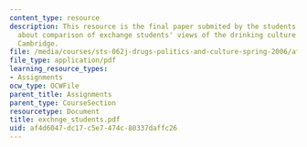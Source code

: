 ```yaml
---
content_type: resource
description: This resource is the final paper submited by the students explaining
  about comparison of exchange students' views of the drinking culture of MIT and
  Cambridge.
file: /media/courses/sts-062j-drugs-politics-and-culture-spring-2006/af4d6047dc17c5e7474c80337daffc26_exchnge_students.pdf
file_type: application/pdf
learning_resource_types:
- Assignments
ocw_type: OCWFile
parent_title: Assignments
parent_type: CourseSection
resourcetype: Document
title: exchnge_students.pdf
uid: af4d6047-dc17-c5e7-474c-80337daffc26
---
```

